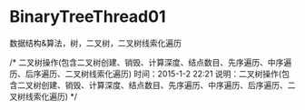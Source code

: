 # BinaryTreeThread01
数据结构&amp;算法，树，二叉树，二叉树线索化遍历

/*
二叉树操作(包含二叉树创建、销毁、计算深度、结点数目、先序遍历、中序遍历、后序遍历、二叉树线索化遍历)
时间：2015-1-2 22:21
说明：二叉树操作(包含二叉树创建、销毁、计算深度、结点数目、先序遍历、中序遍历、后序遍历、二叉树线索化遍历) 
*/ 
